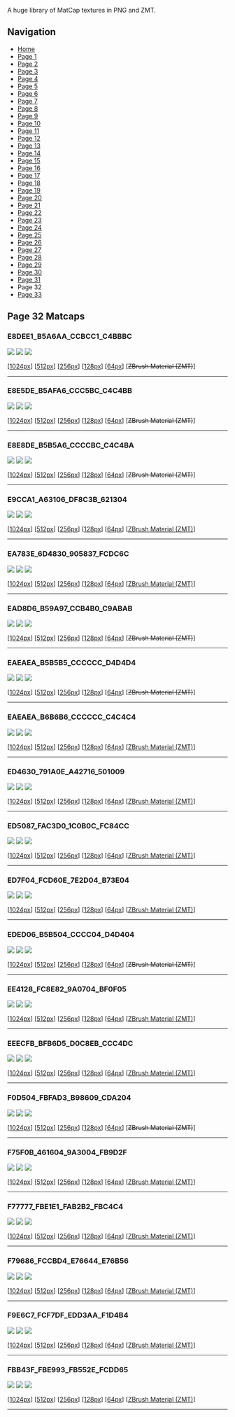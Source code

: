 A huge library of MatCap textures in PNG and ZMT.


## Navigation
* [Home](/)
* [Page 1](PAGE-1.md)
* [Page 2](PAGE-2.md)
* [Page 3](PAGE-3.md)
* [Page 4](PAGE-4.md)
* [Page 5](PAGE-5.md)
* [Page 6](PAGE-6.md)
* [Page 7](PAGE-7.md)
* [Page 8](PAGE-8.md)
* [Page 9](PAGE-9.md)
* [Page 10](PAGE-10.md)
* [Page 11](PAGE-11.md)
* [Page 12](PAGE-12.md)
* [Page 13](PAGE-13.md)
* [Page 14](PAGE-14.md)
* [Page 15](PAGE-15.md)
* [Page 16](PAGE-16.md)
* [Page 17](PAGE-17.md)
* [Page 18](PAGE-18.md)
* [Page 19](PAGE-19.md)
* [Page 20](PAGE-20.md)
* [Page 21](PAGE-21.md)
* [Page 22](PAGE-22.md)
* [Page 23](PAGE-23.md)
* [Page 24](PAGE-24.md)
* [Page 25](PAGE-25.md)
* [Page 26](PAGE-26.md)
* [Page 27](PAGE-27.md)
* [Page 28](PAGE-28.md)
* [Page 29](PAGE-29.md)
* [Page 30](PAGE-30.md)
* [Page 31](PAGE-31.md)
* Page 32
* [Page 33](PAGE-33.md)
## Page 32 Matcaps
### E8DEE1_B5A6AA_CCBCC1_C4BBBC
![](preview/E8DEE1_B5A6AA_CCBCC1_C4BBBC-preview.png)
![](thumbnail/E8DEE1_B5A6AA_CCBCC1_C4BBBC.jpg)
![](palette/E8DEE1_B5A6AA_CCBCC1_C4BBBC-palette.png)

[[1024px](https://github.com/nidorx/matcaps/raw/master/1024/E8DEE1_B5A6AA_CCBCC1_C4BBBC.png)]
[[512px](https://github.com/nidorx/matcaps/raw/master/512/E8DEE1_B5A6AA_CCBCC1_C4BBBC-512px.png)]
[[256px](https://github.com/nidorx/matcaps/raw/master/256/E8DEE1_B5A6AA_CCBCC1_C4BBBC-256px.png)]
[[128px](https://github.com/nidorx/matcaps/raw/master/128/E8DEE1_B5A6AA_CCBCC1_C4BBBC-128px.png)]
[[64px](https://github.com/nidorx/matcaps/raw/master/64/E8DEE1_B5A6AA_CCBCC1_C4BBBC-64px.png)]
[~~ZBrush Material (ZMT)~~]

---
### E8E5DE_B5AFA6_CCC5BC_C4C4BB
![](preview/E8E5DE_B5AFA6_CCC5BC_C4C4BB-preview.png)
![](thumbnail/E8E5DE_B5AFA6_CCC5BC_C4C4BB.jpg)
![](palette/E8E5DE_B5AFA6_CCC5BC_C4C4BB-palette.png)

[[1024px](https://github.com/nidorx/matcaps/raw/master/1024/E8E5DE_B5AFA6_CCC5BC_C4C4BB.png)]
[[512px](https://github.com/nidorx/matcaps/raw/master/512/E8E5DE_B5AFA6_CCC5BC_C4C4BB-512px.png)]
[[256px](https://github.com/nidorx/matcaps/raw/master/256/E8E5DE_B5AFA6_CCC5BC_C4C4BB-256px.png)]
[[128px](https://github.com/nidorx/matcaps/raw/master/128/E8E5DE_B5AFA6_CCC5BC_C4C4BB-128px.png)]
[[64px](https://github.com/nidorx/matcaps/raw/master/64/E8E5DE_B5AFA6_CCC5BC_C4C4BB-64px.png)]
[~~ZBrush Material (ZMT)~~]

---
### E8E8DE_B5B5A6_CCCCBC_C4C4BA
![](preview/E8E8DE_B5B5A6_CCCCBC_C4C4BA-preview.png)
![](thumbnail/E8E8DE_B5B5A6_CCCCBC_C4C4BA.jpg)
![](palette/E8E8DE_B5B5A6_CCCCBC_C4C4BA-palette.png)

[[1024px](https://github.com/nidorx/matcaps/raw/master/1024/E8E8DE_B5B5A6_CCCCBC_C4C4BA.png)]
[[512px](https://github.com/nidorx/matcaps/raw/master/512/E8E8DE_B5B5A6_CCCCBC_C4C4BA-512px.png)]
[[256px](https://github.com/nidorx/matcaps/raw/master/256/E8E8DE_B5B5A6_CCCCBC_C4C4BA-256px.png)]
[[128px](https://github.com/nidorx/matcaps/raw/master/128/E8E8DE_B5B5A6_CCCCBC_C4C4BA-128px.png)]
[[64px](https://github.com/nidorx/matcaps/raw/master/64/E8E8DE_B5B5A6_CCCCBC_C4C4BA-64px.png)]
[~~ZBrush Material (ZMT)~~]

---
### E9CCA1_A63106_DF8C3B_621304
![](preview/E9CCA1_A63106_DF8C3B_621304-preview.png)
![](thumbnail/E9CCA1_A63106_DF8C3B_621304.jpg)
![](palette/E9CCA1_A63106_DF8C3B_621304-palette.png)

[[1024px](https://github.com/nidorx/matcaps/raw/master/1024/E9CCA1_A63106_DF8C3B_621304.png)]
[[512px](https://github.com/nidorx/matcaps/raw/master/512/E9CCA1_A63106_DF8C3B_621304-512px.png)]
[[256px](https://github.com/nidorx/matcaps/raw/master/256/E9CCA1_A63106_DF8C3B_621304-256px.png)]
[[128px](https://github.com/nidorx/matcaps/raw/master/128/E9CCA1_A63106_DF8C3B_621304-128px.png)]
[[64px](https://github.com/nidorx/matcaps/raw/master/64/E9CCA1_A63106_DF8C3B_621304-64px.png)]
[[ZBrush Material (ZMT)](https://github.com/nidorx/matcaps/raw/master/zmt/E9CCA1_A63106_DF8C3B_621304.zmt)]

---
### EA783E_6D4830_905837_FCDC6C
![](preview/EA783E_6D4830_905837_FCDC6C-preview.png)
![](thumbnail/EA783E_6D4830_905837_FCDC6C.jpg)
![](palette/EA783E_6D4830_905837_FCDC6C-palette.png)

[[1024px](https://github.com/nidorx/matcaps/raw/master/1024/EA783E_6D4830_905837_FCDC6C.png)]
[[512px](https://github.com/nidorx/matcaps/raw/master/512/EA783E_6D4830_905837_FCDC6C-512px.png)]
[[256px](https://github.com/nidorx/matcaps/raw/master/256/EA783E_6D4830_905837_FCDC6C-256px.png)]
[[128px](https://github.com/nidorx/matcaps/raw/master/128/EA783E_6D4830_905837_FCDC6C-128px.png)]
[[64px](https://github.com/nidorx/matcaps/raw/master/64/EA783E_6D4830_905837_FCDC6C-64px.png)]
[[ZBrush Material (ZMT)](https://github.com/nidorx/matcaps/raw/master/zmt/EA783E_6D4830_905837_FCDC6C.zmt)]

---
### EAD8D6_B59A97_CCB4B0_C9ABAB
![](preview/EAD8D6_B59A97_CCB4B0_C9ABAB-preview.png)
![](thumbnail/EAD8D6_B59A97_CCB4B0_C9ABAB.jpg)
![](palette/EAD8D6_B59A97_CCB4B0_C9ABAB-palette.png)

[[1024px](https://github.com/nidorx/matcaps/raw/master/1024/EAD8D6_B59A97_CCB4B0_C9ABAB.png)]
[[512px](https://github.com/nidorx/matcaps/raw/master/512/EAD8D6_B59A97_CCB4B0_C9ABAB-512px.png)]
[[256px](https://github.com/nidorx/matcaps/raw/master/256/EAD8D6_B59A97_CCB4B0_C9ABAB-256px.png)]
[[128px](https://github.com/nidorx/matcaps/raw/master/128/EAD8D6_B59A97_CCB4B0_C9ABAB-128px.png)]
[[64px](https://github.com/nidorx/matcaps/raw/master/64/EAD8D6_B59A97_CCB4B0_C9ABAB-64px.png)]
[~~ZBrush Material (ZMT)~~]

---
### EAEAEA_B5B5B5_CCCCCC_D4D4D4
![](preview/EAEAEA_B5B5B5_CCCCCC_D4D4D4-preview.png)
![](thumbnail/EAEAEA_B5B5B5_CCCCCC_D4D4D4.jpg)
![](palette/EAEAEA_B5B5B5_CCCCCC_D4D4D4-palette.png)

[[1024px](https://github.com/nidorx/matcaps/raw/master/1024/EAEAEA_B5B5B5_CCCCCC_D4D4D4.png)]
[[512px](https://github.com/nidorx/matcaps/raw/master/512/EAEAEA_B5B5B5_CCCCCC_D4D4D4-512px.png)]
[[256px](https://github.com/nidorx/matcaps/raw/master/256/EAEAEA_B5B5B5_CCCCCC_D4D4D4-256px.png)]
[[128px](https://github.com/nidorx/matcaps/raw/master/128/EAEAEA_B5B5B5_CCCCCC_D4D4D4-128px.png)]
[[64px](https://github.com/nidorx/matcaps/raw/master/64/EAEAEA_B5B5B5_CCCCCC_D4D4D4-64px.png)]
[~~ZBrush Material (ZMT)~~]

---
### EAEAEA_B6B6B6_CCCCCC_C4C4C4
![](preview/EAEAEA_B6B6B6_CCCCCC_C4C4C4-preview.png)
![](thumbnail/EAEAEA_B6B6B6_CCCCCC_C4C4C4.jpg)
![](palette/EAEAEA_B6B6B6_CCCCCC_C4C4C4-palette.png)

[[1024px](https://github.com/nidorx/matcaps/raw/master/1024/EAEAEA_B6B6B6_CCCCCC_C4C4C4.png)]
[[512px](https://github.com/nidorx/matcaps/raw/master/512/EAEAEA_B6B6B6_CCCCCC_C4C4C4-512px.png)]
[[256px](https://github.com/nidorx/matcaps/raw/master/256/EAEAEA_B6B6B6_CCCCCC_C4C4C4-256px.png)]
[[128px](https://github.com/nidorx/matcaps/raw/master/128/EAEAEA_B6B6B6_CCCCCC_C4C4C4-128px.png)]
[[64px](https://github.com/nidorx/matcaps/raw/master/64/EAEAEA_B6B6B6_CCCCCC_C4C4C4-64px.png)]
[[ZBrush Material (ZMT)](https://github.com/nidorx/matcaps/raw/master/zmt/EAEAEA_B6B6B6_CCCCCC_C4C4C4.zmt)]

---
### ED4630_791A0E_A42716_501009
![](preview/ED4630_791A0E_A42716_501009-preview.png)
![](thumbnail/ED4630_791A0E_A42716_501009.jpg)
![](palette/ED4630_791A0E_A42716_501009-palette.png)

[[1024px](https://github.com/nidorx/matcaps/raw/master/1024/ED4630_791A0E_A42716_501009.png)]
[[512px](https://github.com/nidorx/matcaps/raw/master/512/ED4630_791A0E_A42716_501009-512px.png)]
[[256px](https://github.com/nidorx/matcaps/raw/master/256/ED4630_791A0E_A42716_501009-256px.png)]
[[128px](https://github.com/nidorx/matcaps/raw/master/128/ED4630_791A0E_A42716_501009-128px.png)]
[[64px](https://github.com/nidorx/matcaps/raw/master/64/ED4630_791A0E_A42716_501009-64px.png)]
[[ZBrush Material (ZMT)](https://github.com/nidorx/matcaps/raw/master/zmt/ED4630_791A0E_A42716_501009.zmt)]

---
### ED5087_FAC3D0_1C0B0C_FC84CC
![](preview/ED5087_FAC3D0_1C0B0C_FC84CC-preview.png)
![](thumbnail/ED5087_FAC3D0_1C0B0C_FC84CC.jpg)
![](palette/ED5087_FAC3D0_1C0B0C_FC84CC-palette.png)

[[1024px](https://github.com/nidorx/matcaps/raw/master/1024/ED5087_FAC3D0_1C0B0C_FC84CC.png)]
[[512px](https://github.com/nidorx/matcaps/raw/master/512/ED5087_FAC3D0_1C0B0C_FC84CC-512px.png)]
[[256px](https://github.com/nidorx/matcaps/raw/master/256/ED5087_FAC3D0_1C0B0C_FC84CC-256px.png)]
[[128px](https://github.com/nidorx/matcaps/raw/master/128/ED5087_FAC3D0_1C0B0C_FC84CC-128px.png)]
[[64px](https://github.com/nidorx/matcaps/raw/master/64/ED5087_FAC3D0_1C0B0C_FC84CC-64px.png)]
[[ZBrush Material (ZMT)](https://github.com/nidorx/matcaps/raw/master/zmt/ED5087_FAC3D0_1C0B0C_FC84CC.zmt)]

---
### ED7F04_FCD60E_7E2D04_B73E04
![](preview/ED7F04_FCD60E_7E2D04_B73E04-preview.png)
![](thumbnail/ED7F04_FCD60E_7E2D04_B73E04.jpg)
![](palette/ED7F04_FCD60E_7E2D04_B73E04-palette.png)

[[1024px](https://github.com/nidorx/matcaps/raw/master/1024/ED7F04_FCD60E_7E2D04_B73E04.png)]
[[512px](https://github.com/nidorx/matcaps/raw/master/512/ED7F04_FCD60E_7E2D04_B73E04-512px.png)]
[[256px](https://github.com/nidorx/matcaps/raw/master/256/ED7F04_FCD60E_7E2D04_B73E04-256px.png)]
[[128px](https://github.com/nidorx/matcaps/raw/master/128/ED7F04_FCD60E_7E2D04_B73E04-128px.png)]
[[64px](https://github.com/nidorx/matcaps/raw/master/64/ED7F04_FCD60E_7E2D04_B73E04-64px.png)]
[[ZBrush Material (ZMT)](https://github.com/nidorx/matcaps/raw/master/zmt/ED7F04_FCD60E_7E2D04_B73E04.zmt)]

---
### EDED06_B5B504_CCCC04_D4D404
![](preview/EDED06_B5B504_CCCC04_D4D404-preview.png)
![](thumbnail/EDED06_B5B504_CCCC04_D4D404.jpg)
![](palette/EDED06_B5B504_CCCC04_D4D404-palette.png)

[[1024px](https://github.com/nidorx/matcaps/raw/master/1024/EDED06_B5B504_CCCC04_D4D404.png)]
[[512px](https://github.com/nidorx/matcaps/raw/master/512/EDED06_B5B504_CCCC04_D4D404-512px.png)]
[[256px](https://github.com/nidorx/matcaps/raw/master/256/EDED06_B5B504_CCCC04_D4D404-256px.png)]
[[128px](https://github.com/nidorx/matcaps/raw/master/128/EDED06_B5B504_CCCC04_D4D404-128px.png)]
[[64px](https://github.com/nidorx/matcaps/raw/master/64/EDED06_B5B504_CCCC04_D4D404-64px.png)]
[~~ZBrush Material (ZMT)~~]

---
### EE4128_FC8E82_9A0704_BF0F05
![](preview/EE4128_FC8E82_9A0704_BF0F05-preview.png)
![](thumbnail/EE4128_FC8E82_9A0704_BF0F05.jpg)
![](palette/EE4128_FC8E82_9A0704_BF0F05-palette.png)

[[1024px](https://github.com/nidorx/matcaps/raw/master/1024/EE4128_FC8E82_9A0704_BF0F05.png)]
[[512px](https://github.com/nidorx/matcaps/raw/master/512/EE4128_FC8E82_9A0704_BF0F05-512px.png)]
[[256px](https://github.com/nidorx/matcaps/raw/master/256/EE4128_FC8E82_9A0704_BF0F05-256px.png)]
[[128px](https://github.com/nidorx/matcaps/raw/master/128/EE4128_FC8E82_9A0704_BF0F05-128px.png)]
[[64px](https://github.com/nidorx/matcaps/raw/master/64/EE4128_FC8E82_9A0704_BF0F05-64px.png)]
[[ZBrush Material (ZMT)](https://github.com/nidorx/matcaps/raw/master/zmt/EE4128_FC8E82_9A0704_BF0F05.zmt)]

---
### EEECFB_BFB6D5_D0C8EB_CCC4DC
![](preview/EEECFB_BFB6D5_D0C8EB_CCC4DC-preview.png)
![](thumbnail/EEECFB_BFB6D5_D0C8EB_CCC4DC.jpg)
![](palette/EEECFB_BFB6D5_D0C8EB_CCC4DC-palette.png)

[[1024px](https://github.com/nidorx/matcaps/raw/master/1024/EEECFB_BFB6D5_D0C8EB_CCC4DC.png)]
[[512px](https://github.com/nidorx/matcaps/raw/master/512/EEECFB_BFB6D5_D0C8EB_CCC4DC-512px.png)]
[[256px](https://github.com/nidorx/matcaps/raw/master/256/EEECFB_BFB6D5_D0C8EB_CCC4DC-256px.png)]
[[128px](https://github.com/nidorx/matcaps/raw/master/128/EEECFB_BFB6D5_D0C8EB_CCC4DC-128px.png)]
[[64px](https://github.com/nidorx/matcaps/raw/master/64/EEECFB_BFB6D5_D0C8EB_CCC4DC-64px.png)]
[[ZBrush Material (ZMT)](https://github.com/nidorx/matcaps/raw/master/zmt/EEECFB_BFB6D5_D0C8EB_CCC4DC.zmt)]

---
### F0D504_FBFAD3_B98609_CDA204
![](preview/F0D504_FBFAD3_B98609_CDA204-preview.png)
![](thumbnail/F0D504_FBFAD3_B98609_CDA204.jpg)
![](palette/F0D504_FBFAD3_B98609_CDA204-palette.png)

[[1024px](https://github.com/nidorx/matcaps/raw/master/1024/F0D504_FBFAD3_B98609_CDA204.png)]
[[512px](https://github.com/nidorx/matcaps/raw/master/512/F0D504_FBFAD3_B98609_CDA204-512px.png)]
[[256px](https://github.com/nidorx/matcaps/raw/master/256/F0D504_FBFAD3_B98609_CDA204-256px.png)]
[[128px](https://github.com/nidorx/matcaps/raw/master/128/F0D504_FBFAD3_B98609_CDA204-128px.png)]
[[64px](https://github.com/nidorx/matcaps/raw/master/64/F0D504_FBFAD3_B98609_CDA204-64px.png)]
[~~ZBrush Material (ZMT)~~]

---
### F75F0B_461604_9A3004_FB9D2F
![](preview/F75F0B_461604_9A3004_FB9D2F-preview.png)
![](thumbnail/F75F0B_461604_9A3004_FB9D2F.jpg)
![](palette/F75F0B_461604_9A3004_FB9D2F-palette.png)

[[1024px](https://github.com/nidorx/matcaps/raw/master/1024/F75F0B_461604_9A3004_FB9D2F.png)]
[[512px](https://github.com/nidorx/matcaps/raw/master/512/F75F0B_461604_9A3004_FB9D2F-512px.png)]
[[256px](https://github.com/nidorx/matcaps/raw/master/256/F75F0B_461604_9A3004_FB9D2F-256px.png)]
[[128px](https://github.com/nidorx/matcaps/raw/master/128/F75F0B_461604_9A3004_FB9D2F-128px.png)]
[[64px](https://github.com/nidorx/matcaps/raw/master/64/F75F0B_461604_9A3004_FB9D2F-64px.png)]
[[ZBrush Material (ZMT)](https://github.com/nidorx/matcaps/raw/master/zmt/F75F0B_461604_9A3004_FB9D2F.zmt)]

---
### F77777_FBE1E1_FAB2B2_FBC4C4
![](preview/F77777_FBE1E1_FAB2B2_FBC4C4-preview.png)
![](thumbnail/F77777_FBE1E1_FAB2B2_FBC4C4.jpg)
![](palette/F77777_FBE1E1_FAB2B2_FBC4C4-palette.png)

[[1024px](https://github.com/nidorx/matcaps/raw/master/1024/F77777_FBE1E1_FAB2B2_FBC4C4.png)]
[[512px](https://github.com/nidorx/matcaps/raw/master/512/F77777_FBE1E1_FAB2B2_FBC4C4-512px.png)]
[[256px](https://github.com/nidorx/matcaps/raw/master/256/F77777_FBE1E1_FAB2B2_FBC4C4-256px.png)]
[[128px](https://github.com/nidorx/matcaps/raw/master/128/F77777_FBE1E1_FAB2B2_FBC4C4-128px.png)]
[[64px](https://github.com/nidorx/matcaps/raw/master/64/F77777_FBE1E1_FAB2B2_FBC4C4-64px.png)]
[[ZBrush Material (ZMT)](https://github.com/nidorx/matcaps/raw/master/zmt/F77777_FBE1E1_FAB2B2_FBC4C4.zmt)]

---
### F79686_FCCBD4_E76644_E76B56
![](preview/F79686_FCCBD4_E76644_E76B56-preview.png)
![](thumbnail/F79686_FCCBD4_E76644_E76B56.jpg)
![](palette/F79686_FCCBD4_E76644_E76B56-palette.png)

[[1024px](https://github.com/nidorx/matcaps/raw/master/1024/F79686_FCCBD4_E76644_E76B56.png)]
[[512px](https://github.com/nidorx/matcaps/raw/master/512/F79686_FCCBD4_E76644_E76B56-512px.png)]
[[256px](https://github.com/nidorx/matcaps/raw/master/256/F79686_FCCBD4_E76644_E76B56-256px.png)]
[[128px](https://github.com/nidorx/matcaps/raw/master/128/F79686_FCCBD4_E76644_E76B56-128px.png)]
[[64px](https://github.com/nidorx/matcaps/raw/master/64/F79686_FCCBD4_E76644_E76B56-64px.png)]
[[ZBrush Material (ZMT)](https://github.com/nidorx/matcaps/raw/master/zmt/F79686_FCCBD4_E76644_E76B56.zmt)]

---
### F9E6C7_FCF7DF_EDD3AA_F1D4B4
![](preview/F9E6C7_FCF7DF_EDD3AA_F1D4B4-preview.png)
![](thumbnail/F9E6C7_FCF7DF_EDD3AA_F1D4B4.jpg)
![](palette/F9E6C7_FCF7DF_EDD3AA_F1D4B4-palette.png)

[[1024px](https://github.com/nidorx/matcaps/raw/master/1024/F9E6C7_FCF7DF_EDD3AA_F1D4B4.png)]
[[512px](https://github.com/nidorx/matcaps/raw/master/512/F9E6C7_FCF7DF_EDD3AA_F1D4B4-512px.png)]
[[256px](https://github.com/nidorx/matcaps/raw/master/256/F9E6C7_FCF7DF_EDD3AA_F1D4B4-256px.png)]
[[128px](https://github.com/nidorx/matcaps/raw/master/128/F9E6C7_FCF7DF_EDD3AA_F1D4B4-128px.png)]
[[64px](https://github.com/nidorx/matcaps/raw/master/64/F9E6C7_FCF7DF_EDD3AA_F1D4B4-64px.png)]
[[ZBrush Material (ZMT)](https://github.com/nidorx/matcaps/raw/master/zmt/F9E6C7_FCF7DF_EDD3AA_F1D4B4.zmt)]

---
### FBB43F_FBE993_FB552E_FCDD65
![](preview/FBB43F_FBE993_FB552E_FCDD65-preview.png)
![](thumbnail/FBB43F_FBE993_FB552E_FCDD65.jpg)
![](palette/FBB43F_FBE993_FB552E_FCDD65-palette.png)

[[1024px](https://github.com/nidorx/matcaps/raw/master/1024/FBB43F_FBE993_FB552E_FCDD65.png)]
[[512px](https://github.com/nidorx/matcaps/raw/master/512/FBB43F_FBE993_FB552E_FCDD65-512px.png)]
[[256px](https://github.com/nidorx/matcaps/raw/master/256/FBB43F_FBE993_FB552E_FCDD65-256px.png)]
[[128px](https://github.com/nidorx/matcaps/raw/master/128/FBB43F_FBE993_FB552E_FCDD65-128px.png)]
[[64px](https://github.com/nidorx/matcaps/raw/master/64/FBB43F_FBE993_FB552E_FCDD65-64px.png)]
[[ZBrush Material (ZMT)](https://github.com/nidorx/matcaps/raw/master/zmt/FBB43F_FBE993_FB552E_FCDD65.zmt)]

---